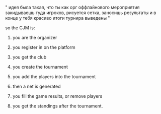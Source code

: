 "
идея была такая, что ты как орг оффлайнового мероприятия закидываешь туда игроков, рисуется сетка, заносишь результаты и в конце у тебя красиво итоги турнира выведены
"

so the CJM is:

1. you are the organizer

2. you register in on the platform

3. you get the club

4. you create the tournament 

5. you add the players into the tournament 

6. then a net is generated

7. you fill the game results, or remove players 

8. you get the standings after the tournament.